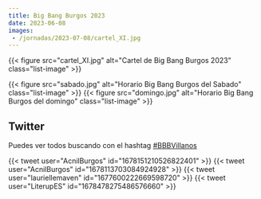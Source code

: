 ```yaml
---
title: Big Bang Burgos 2023
date: 2023-06-08
images:
 - /jornadas/2023-07-08/cartel_XI.jpg
---
```


{{< figure src="cartel_XI.jpg" alt="Cartel de Big Bang Burgos 2023"  class="list-image" >}}

{{< figure src="sabado.jpg"  alt="Horario Big Bang Burgos del Sabado" class="list-image" >}}
{{< figure src="domingo.jpg" alt="Horario Big Bang Burgos del domingo"  class="list-image" >}}

## Twitter

Puedes ver todos buscando con el hashtag [#BBBVillanos](https://twitter.com/hashtag/BBBVillanos?src=hashtag_click)

{{< tweet user="AcnilBurgos" id="1678151210526822401" >}}
{{< tweet user="AcnilBurgos" id="1678113703084924928" >}}
{{< tweet user="lauriellemaven" id="1677600222669598720" >}}
{{< tweet user="LiterupES" id="1678478275486576660" >}}
